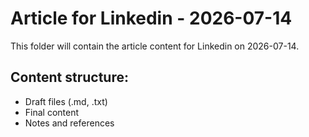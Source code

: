 # Article for Linkedin - 2026-07-14

This folder will contain the article content for Linkedin on 2026-07-14.

## Content structure:
- Draft files (.md, .txt)
- Final content
- Notes and references
